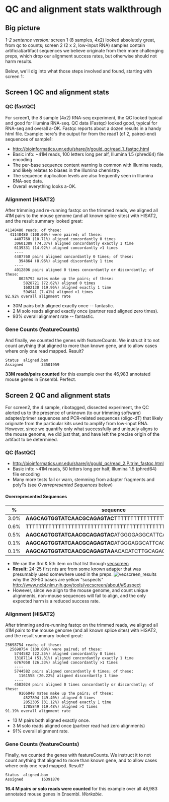 # QC and alignment stats walkthrough
## Big picture
_1-2 sentence version:_ screen 1 (8 samples, 4x2) looked absolutely great, from qc to counts; screen 2 (2 x 2, low-input RNA) samples contain  artificial/artifact sequences we believe originate from their more challenging preps, which drop our alignment success rates, but otherwise should not harm results.

Below, we'll dig into what those steps involved and found, starting with screen 1:
## Screen 1 QC and alignment stats
### QC (fastQC)
For screen1, the 8 sample (4x2) RNA-seq experiment, the QC looked typical and good for Illumina RNA-seq.
QC data (Fastqc) looked good, typical for RNA-seq and overall a-OK.
Fastqc reports about a dozen results in a handy html file. Example: here's the output for from the read1 (of 2, paired-end) sequences of sample1:
* http://bioinformatics.unr.edu/share/jr/gould_qc/read_1_fastqc.html
* Basic info: ~41M reads, 100 letters long per alf, Illumina 1.5 (phred64) file encoding
* The per-base sequence content warning is common with Illumina reads, and likely relates to biases in the Illumina chemistry.
* The sequence duplication levels are also frequently seen in Illumina RNA-seq data.
* Overall everything looks a-OK.

### Alignment (HISAT2)
After trimming and re-running fastqc on the trimmed reads, we aligned all 41M pairs to the mouse genome (and all known splice sites) with HISAT2, and the result summary looked great:
```
41148480 reads; of these:
  41148480 (100.00%) were paired; of these:
    4407760 (10.71%) aligned concordantly 0 times
    30601389 (74.37%) aligned concordantly exactly 1 time
    6139331 (14.92%) aligned concordantly >1 times
    ----
    4407760 pairs aligned concordantly 0 times; of these:
      394864 (8.96%) aligned discordantly 1 time
    ----
    4012896 pairs aligned 0 times concordantly or discordantly; of these:
      8025792 mates make up the pairs; of these:
        5828721 (72.62%) aligned 0 times
        1602130 (19.96%) aligned exactly 1 time
        594941 (7.41%) aligned >1 times
92.92% overall alignment rate
```
* 30M pairs both aligned exactly once -- fantastic.
* 2 M solo reads aligned exactly once (partner read aligned zero times).
* 93% overall alignment rate -- fantastic.

### Gene Counts (featureCounts)
And finally, we counted the genes with featureCounts. We instruct it to not count anything that  aligned to more than known gene, and to allow cases where only one read mapped. Result?
```
Status  aligned.bam
Assigned        33501959
```
**33M reads/pairs counted** for this example over the 46,983 annotated mouse genes in Ensembl. Perfect.

## Screen 2 QC and alignment stats
For screen2, the 4 sample, ribotagged, dissected experiment, the QC alerted us to the presence of unknown (to our trimming software) adapter/primer sequences and PCR-related sequences (oligo-dT) that likely originate from the particular kits used to amplify from low-input RNA. However, since we quantify only what successfully and uniquely aligns to the mouse genome, we did just that, and have left the precise origin of the artifact to be determined.

### QC (fastQC)
* http://bioinformatics.unr.edu/share/jr/gould_qc/read_2.P.trim_fastqc.html
* Basic info: ~41M reads, 50 letters long per half, Illumina 1.5 (phred64) file encoding
* Many more tests fail or warn, stemming from adapter fragments and polyTs (see _Overrepresented Sequences_ below)

#### Overrepresented Sequences
| % | sequence |
| ------| -----------|
|3.0%|**AAGCAGTGGTATCAACGCAGAGTAC**TTTTTTTTTTTTTTTTTTTTTTTTT|
|0.6%|TTTTTTTTTTTTTTTTTTTTTTTTTTTTTTTTTTTTTTTTTTTTTTTTTT|
|0.5%|**AAGCAGTGGTATCAACGCAGAGTAC**ATGGGGAGGCATTCAGGCAGCGAGA|
|0.1%|**AAGCAGTGGTATCAACGCAGAGTAC**ATGGGAGGCATTCAGGCAGCGAGAG|
|0.1%|**AAGCAGTGGTATCAACGCAGAGTAA**ACACATCTTGCAGAGGAAGGAGGCT|
* We ran the 3rd & 5th item on that list through [vecscreen](http://www.ncbi.nlm.nih.gov/tools/vecscreen/)
* **Result:** 24-25 first nts are from some known adapter that was presumably used somewhere used in the preps.
![vecscreen_results](http://bioinformatics.unr.edu/share/jr/gould_qc/screen2-oligo.png)
why the 26-50 bases are yellow "suspects"
http://www.ncbi.nlm.nih.gov/tools/vecscreen/about/#Suspect
* However, since we align to the mouse genome, and count unique alignments, non-mouse sequences will fail to align, and the only expected harm is a reduced success rate.

### Alignment (HISAT2)
After trimming and re-running fastqc on the trimmed reads, we aligned all 41M pairs to the mouse genome (and all known splice sites) with HISAT2, and the result summary looked great:
```
25698754 reads; of these:
  25698754 (100.00%) were paired; of these:
    5744582 (22.35%) aligned concordantly 0 times
    13187114 (51.31%) aligned concordantly exactly 1 time
    6767058 (26.33%) aligned concordantly >1 times
    ----
    5744582 pairs aligned concordantly 0 times; of these:
      1161558 (20.22%) aligned discordantly 1 time
    ----
    4583024 pairs aligned 0 times concordantly or discordantly; of these:
      9166048 mates make up the pairs; of these:
        4527894 (49.40%) aligned 0 times
        2852305 (31.12%) aligned exactly 1 time
        1785849 (19.48%) aligned >1 times
91.19% overall alignment rate
```
* 13 M pairs both aligned exactly once.
* 3 M solo reads aligned once (partner read had zero alignments)
* 91% overall alignment rate.

### Gene Counts (featureCounts)
Finally, we counted the genes with featureCounts. We instruct it to not count anything that  aligned to more than known gene, and to allow cases where only one read mapped. Result?
```
Status  aligned.bam
Assigned        16391870
```
**16.4 M pairs or solo reads were counted** for this example over all 46,983 annotated mouse genes in Ensembl. _Workable._
